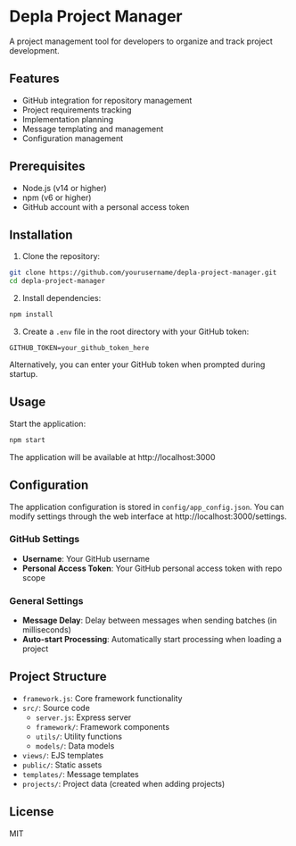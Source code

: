 # Depla Project Manager

A project management tool for developers to organize and track project development.

## Features

- GitHub integration for repository management
- Project requirements tracking
- Implementation planning
- Message templating and management
- Configuration management

## Prerequisites

- Node.js (v14 or higher)
- npm (v6 or higher)
- GitHub account with a personal access token

## Installation

1. Clone the repository:
```bash
git clone https://github.com/yourusername/depla-project-manager.git
cd depla-project-manager
```

2. Install dependencies:
```bash
npm install
```

3. Create a `.env` file in the root directory with your GitHub token:
```
GITHUB_TOKEN=your_github_token_here
```

Alternatively, you can enter your GitHub token when prompted during startup.

## Usage

Start the application:
```bash
npm start
```

The application will be available at http://localhost:3000

## Configuration

The application configuration is stored in `config/app_config.json`. You can modify settings through the web interface at http://localhost:3000/settings.

### GitHub Settings

- **Username**: Your GitHub username
- **Personal Access Token**: Your GitHub personal access token with repo scope

### General Settings

- **Message Delay**: Delay between messages when sending batches (in milliseconds)
- **Auto-start Processing**: Automatically start processing when loading a project

## Project Structure

- `framework.js`: Core framework functionality
- `src/`: Source code
  - `server.js`: Express server
  - `framework/`: Framework components
  - `utils/`: Utility functions
  - `models/`: Data models
- `views/`: EJS templates
- `public/`: Static assets
- `templates/`: Message templates
- `projects/`: Project data (created when adding projects)

## License

MIT
